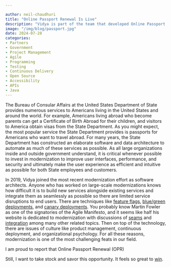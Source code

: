 ```yaml
---

author: neil-chaudhuri
title: "Online Passport Renewal Is Live"
description: "Vidya is part of the team that developed Online Passport Renewal, which is now live in beta." 
image: "/img/blog/passport.jpg"
date: 2024-07-28
categories: 
- Partners
- Government
- Project Management
- Agile
- Programming
- Testing
- Continuous Delivery
- Open Source
- Accessibility
- APIs
- Java
---
```


The Bureau of Consular Affairs at the United States Department of State provides numerous services to Americans living in the United States and around the world. 
For example, Americans living abroad who become parents can get a Certificate of Birth Abroad for their children, and visitors
to America obtain visas from the State Department. As you might expect, the most popular service the State Department
provides is passports for Americans who want to travel abroad. For many years, the State Department has constructed an elaborate
software and data architecture to automate as much of these services as possible. As all large organizations inside and outside 
government understand, it is critical whenever possible to invest in modernization to improve 
user interfaces, performance, and security and ultimately make the user experience as efficient and intuitive as possible for both 
State employees and customers. 

In 2019, Vidya joined the most recent modernization effort as software architects. Anyone who has worked on large-scale modernizations
knows how difficult it is to build new services alongside existing services and integrate them as seamlessly as possible so there are limited service disruptions 
to end users. There are techniques like [feature flags](https://martinfowler.com/articles/feature-toggles.html), 
[blue/green deployments](https://docs.aws.amazon.com/whitepapers/latest/overview-deployment-options/bluegreen-deployments.html), 
and [canary deployments](https://cloud.google.com/deploy/docs/deployment-strategies/canary). You probably know Martin Fowler
as one of the signatories of the Agile Manifesto, and it seems like half his website is dedicated to modernization with
discussions of [seams](https://www.martinfowler.com/articles/uncovering-mainframe-seams.html) and 
[integration](https://martinfowler.com/articles/cant-buy-integration.html) among many other related topics. Then on top of the technology,
there are issues of culture like product management, continuous deployment, and organizational psychology. For all these reasons,
modernization is one of the most challenging feats in our field.

I am proud to report that Online Passport Renewal (OPR) 


Still, I want to take stock and savor this opportunity. It feels so great to [win](https://www.youtube.com/watch?v=J12IeS7BDoo).
 






 